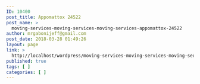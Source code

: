 ```yaml
---
ID: 10400
post_title: Appomattox 24522
post_name: >
  moving-services-moving-services-moving-services-appomattox-24522
author: mrgabonijeff@gmail.com
post_date: 2018-03-28 01:49:26
layout: page
link: >
  http://localhost/wordpress/moving-services-moving-services-moving-services-appomattox-24522/
published: true
tags: [ ]
categories: [ ]
---
```

